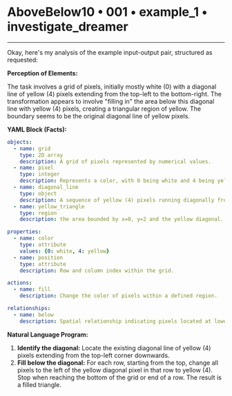 # AboveBelow10 • 001 • example_1 • investigate_dreamer

---
Okay, here's my analysis of the example input-output pair, structured as requested:

**Perception of Elements:**

The task involves a grid of pixels, initially mostly white (0) with a diagonal line of yellow (4) pixels extending from the top-left to the bottom-right. The transformation appears to involve "filling in" the area below this diagonal line with yellow (4) pixels, creating a triangular region of yellow. The boundary seems to be the original diagonal line of yellow pixels.

**YAML Block (Facts):**



```yaml
objects:
  - name: grid
    type: 2D array
    description: A grid of pixels represented by numerical values.
  - name: pixel
    type: integer
    description: Represents a color, with 0 being white and 4 being yellow.
  - name: diagonal_line
    type: object
    description: A sequence of yellow (4) pixels running diagonally from top-left to bottom-right.
  - name: yellow_triangle
    type: region
    description: the area bounded by x=0, y=2 and the yellow diagonal.

properties:
  - name: color
    type: attribute
    values: {0: white, 4: yellow}
  - name: position
    type: attribute
    description: Row and column index within the grid.

actions:
  - name: fill
    description: Change the color of pixels within a defined region.

relationships:
  - name: below
    description: Spatial relationship indicating pixels located at lower row indices than a reference object (the diagonal line).
```



**Natural Language Program:**

1.  **Identify the diagonal:** Locate the existing diagonal line of yellow (4) pixels extending from the top-left corner downwards.
2.  **Fill below the diagonal:** For each row, starting from the top, change all pixels to the left of the yellow diagonal pixel in that row to yellow (4). Stop when reaching the bottom of the grid or end of a row. The result is a filled triangle.


